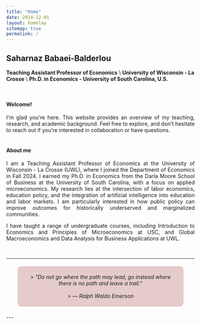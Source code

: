 ```yaml
---
title: "Home"
date: 2024-12-01
layout: homelay
sitemap: true
permalink: /
---
```


<style>
  
  .justified {
    text-align: justify;
  }
  
  .quote-section {
    background-color: rgba(128, 0, 0, 0.2); /* Light, transparent maroon */
    padding: 20px;
    border-radius: 10px;
    font-style: italic;
    text-align: center;
    margin: 20px auto;
    max-width: 80%; /* Set a max width to avoid horizontal scroll */
    word-wrap: break-word; /* Ensure long words break and prevent overflow */
  }
</style>

## Saharnaz Babaei-Balderlou 

**Teaching Assistant Professor of Economics** \\
**University of Wisconsin - La Crosse**  \\
**Ph.D. in Economics - University of South Carolina, U.S.** 


<br/>


#### Welcome!

<div class="justified">
I'm glad you're here. This website provides an overview of my teaching, research, and academic background. Feel free to explore, and don’t hesitate to reach out if you’re interested in collaboration or have questions. 
</div>

<br/>

#### About me

<div class="justified">
I am a Teaching Assistant Professor of Economics at the University of Wisconsin - La Crosse (UWL), where I joined the Department of Economics in Fall 2024. I earned my Ph.D. in Economics from the Darla Moore School of Business at the University of South Carolina, with a focus on applied microeconomics. My research lies at the intersection of labor economics, education policy, and the integration of artificial intelligence into education and labor markets. I am particularly interested in how public policy can improve outcomes for historically underserved and marginalized communities.

  I have taught a range of undergraduate courses, including Introduction to Economics and Principles of Microeconomics at USC, and Global Macroeconomics and Data Analysis for Business Applications at UWL. 

</div>

<br/>

---

<div class="quote-section">
 >   “Do not go where the path may lead, go instead where there is no path and leave a trail.”
    <br><br>
 >   — Ralph Waldo Emerson
</div>
---

